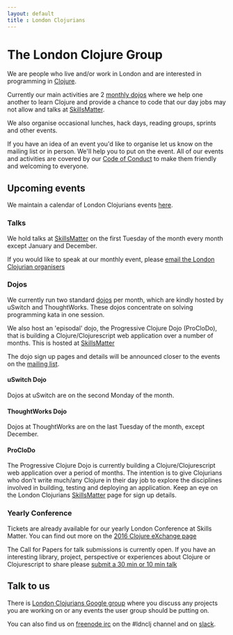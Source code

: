 ```yaml
---
layout: default
title : London Clojurians
---
```


# The London Clojure Group

We are people who live and/or work in London and are interested in programming in [Clojure](http://clojure.org/).

Currently our main activities are 2 [monthly dojos](dojos.html) where
we help one another to learn Clojure and provide a chance to code that
our day jobs may not allow and talks at
[SkillsMatter](https://skillsmatter.com/explore?q=clojure).

We also organise occasional lunches, hack days, reading groups,
sprints and other events.

If you have an idea of an event you'd like to organise let us know on
the mailing list or in person. We'll help you to put on the event. All
of our events and activities are covered by our
[Code of Conduct](code-of-conduct.html) to make them friendly and
welcoming to everyone.

## Upcoming events

We maintain a calendar of London Clojurians events [here](https://www.google.com/calendar/embed?src=otfrom.com_pkatmn3n1ff8l5bvls3cnc01mc%40group.calendar.google.com&ctz=Europe/London).

### Talks

We hold talks at
[SkillsMatter](https://skillsmatter.com/explore?sort_by=asc&q=clojure&location=&content=meetups)
on the first Tuesday of the month every month except January and December.

If you would like to speak at our monthly event, please <a href="mailto:london-clojurians-organisers@googlegroups.com
?Subject=Volunteer%20Speaker" target="_top">email the London Clojurian organisers</a> 

### Dojos

We currently run two standard [dojos](dojos.html) per month, which are kindly
hosted by uSwitch and ThoughtWorks. These dojos concentrate on solving
programming kata in one session.

We also host an 'episodal' dojo, the Progressive Clojure Dojo (ProCloDo), that is building a
Clojure/Clojurescript web application over a number of months. This is
hosted at [SkillsMatter](https://skillsmatter.com/groups/87-london-clojure-community)

The dojo sign up pages and details will be announced closer to the
events on the
[mailing list](http://groups.google.com/group/london-clojurians).

#### uSwitch Dojo

Dojos at uSwitch are on the second Monday of the month.

#### ThoughtWorks Dojo

Dojos at ThoughtWorks are on the last Tuesday of the month, except
December.

#### ProCloDo

The Progressive Clojure Dojo is currently building a
Clojure/Clojurescript web application over a period of months. The
intention is to give Clojurians who don't write much/any Clojure in
their day job to explore the disciplines involved in building, testing
and deploying an application. Keep an eye on the London Clojurians
[SkillsMatter](https://skillsmatter.com/groups/87-london-clojure-community)
page for sign up details.

### Yearly Conference

Tickets are already available for our yearly London Conference at
Skills Matter. You can find out more on the
[2016 Clojure eXchange page](https://skillsmatter.com/conferences/7430-clojure-exchange-2016)

The Call for Papers for talk submissions is currently open. If you
have an interesting library, project, perspective or experiences about Clojure or
Clojurescript to share please [submit a 30 min or 10 min talk](https://skillsmatter.com/conferences/7430-clojure-exchange-2016#get_involved)

## Talk to us

There is
[London Clojurians Google group](http://groups.google.com/group/london-clojurians)
where you discuss any projects you are working on or any events the user
group should be putting on.

You can also find us on [freenode irc](http://freenode.net/) on the
#ldnclj channel and on [slack](https://clojurians.slack.com).
